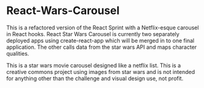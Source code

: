 # React-Wars-Carousel
This is a refactored version of the React Sprint with a Netflix-esque carousel in React hooks. React Star Wars Carousel is currently two separately deployed apps using create-react-app which will be merged in to one final application. The other calls data from the star wars API and maps character qualities. 

This is a star wars movie carousel designed like a netflix list. This is a creative commons project using images from star wars and is not intended for anything other than the challenge and visual design use, not profit.
